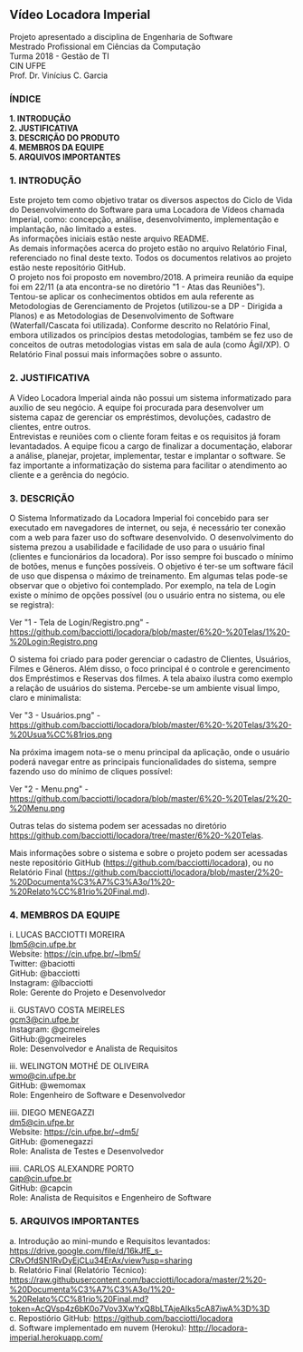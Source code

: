 ## Vídeo Locadora Imperial  
Projeto apresentado a disciplina de Engenharia de Software  
Mestrado Profissional em Ciências da Computação  
Turma 2018 - Gestão de TI  
CIN UFPE  
Prof. Dr. Vinícius C. Garcia  

### ÍNDICE
**1. INTRODUÇÃO**  
**2. JUSTIFICATIVA**  
**3. DESCRIÇÃO DO PRODUTO**  
**4. MEMBROS DA EQUIPE**  
**5. ARQUIVOS IMPORTANTES**  

### 1. INTRODUÇÃO
Este projeto tem como objetivo tratar os diversos aspectos do Ciclo de Vida do Desenvolvimento do Software para uma Locadora de Vídeos chamada Imperial, como: concepção, análise, desenvolvimento, implementação e implantação, não limitado a estes.  
As informações iniciais estão neste arquivo README.  
As demais informações acerca do projeto estão no arquivo Relatório Final, referenciado no final deste texto. Todos os documentos relativos ao projeto estão neste repositório GitHub.   
O projeto nos foi proposto em novembro/2018. A primeira reunião da equipe foi em 22/11 (a ata encontra-se no diretório "1 - Atas das Reuniões").  
Tentou-se aplicar os conhecimentos obtidos em aula referente as Metodologias de Gerenciamento de Projetos (utilizou-se a DP - Dirigida a Planos) e as Metodologias de Desenvolvimento de Software (Waterfall/Cascata foi utilizada). Conforme descrito no Relatório Final, embora utilizados os princípios destas metodologias, também se fez uso de conceitos de outras metodologias vistas em sala de aula (como Ágil/XP).  O Relatório Final possui mais informações sobre o assunto.

### 2. JUSTIFICATIVA
A Vídeo Locadora Imperial ainda não possui um sistema informatizado para auxílio de seu negócio. A equipe foi procurada para desenvolver um sistema capaz de gerenciar os empréstimos, devoluções, cadastro de clientes, entre outros.  
Entrevistas e reuniões com o cliente foram feitas e os requisitos já foram levantadados. 
A equipe ficou a cargo de finalizar a documentação, elaborar a análise, planejar, projetar, implementar, testar e implantar o software. Se faz importante a informatização do sistema para facilitar o atendimento ao cliente e a gerência do negócio. 

### 3. DESCRIÇÃO  
O Sistema Informatizado da Locadora Imperial foi concebido para ser executado em navegadores de internet, ou seja, é necessário ter conexão com a web para fazer uso do software desenvolvido. O desenvolvimento do sistema prezou a usabilidade e facilidade de uso para o usuário final (clientes e funcionários da locadora). Por isso sempre foi buscado o mínimo de botões, menus e funções possíveis. O objetivo é ter-se um software fácil de uso que dispensa o máximo de treinamento. Em algumas telas pode-se observar que o objetivo foi contemplado. Por exemplo, na tela de Login existe o mínimo de opções possível (ou o usuário entra no sistema, ou ele se registra):  
  
Ver "1 - Tela de Login/Registro.png" - https://github.com/bacciotti/locadora/blob/master/6%20-%20Telas/1%20-%20Login:Registro.png  

O sistema foi criado para poder gerenciar o cadastro de Clientes, Usuários, Filmes e Gêneros. Além disso, o foco principal é o controle e gerencimento dos Empréstimos e Reservas dos filmes. A tela abaixo ilustra como exemplo a relação de usuários do sistema. Percebe-se um ambiente visual limpo, claro e minimalista:  

Ver "3 - Usuários.png" - https://github.com/bacciotti/locadora/blob/master/6%20-%20Telas/3%20-%20Usua%CC%81rios.png  

Na próxima imagem nota-se o menu principal da aplicação, onde o usuário poderá navegar entre as principais funcionalidades do sistema, sempre fazendo uso do mínimo de cliques possível:  
  
Ver "2 - Menu.png" - https://github.com/bacciotti/locadora/blob/master/6%20-%20Telas/2%20-%20Menu.png  

Outras telas do sistema podem ser acessadas no diretório https://github.com/bacciotti/locadora/tree/master/6%20-%20Telas.  

Mais informações sobre o sistema e sobre o projeto podem ser acessadas neste repositório GitHub (https://github.com/bacciotti/locadora), ou no Relatório Final (https://github.com/bacciotti/locadora/blob/master/2%20-%20Documenta%C3%A7%C3%A3o/1%20-%20Relato%CC%81rio%20Final.md).

### 4. MEMBROS DA EQUIPE
i. LUCAS BACCIOTTI MOREIRA   
lbm5@cin.ufpe.br  
Website: https://cin.ufpe.br/~lbm5/    
Twitter: @baciotti  
GitHub: @bacciotti  
Instagram: @lbacciotti  
Role: Gerente do Projeto e Desenvolvedor  

ii. GUSTAVO COSTA MEIRELES  
gcm3@cin.ufpe.br  
Instagram: @gcmeireles   
GitHub:@gcmeireles  
Role:  Desenvolvedor e Analista de Requisitos

iii. WELINGTON MOTHÉ DE OLIVEIRA  
wmo@cin.ufpe.br  
GitHub: @wemomax  
Role: Engenheiro de Software e Desenvolvedor

iiii. DIEGO MENEGAZZI  
dm5@cin.ufpe.br  
Website: https://cin.ufpe.br/~dm5/  
GitHub: @omenegazzi  
Role: Analista de Testes e Desenvolvedor  

iiiii. CARLOS ALEXANDRE PORTO  
cap@cin.ufpe.br  
GitHub: @capcin  
Role: Analista de Requisitos e Engenheiro de Software   

### 5. ARQUIVOS IMPORTANTES
a. Introdução ao mini-mundo e Requisitos levantados: https://drive.google.com/file/d/16kJfE_s-CRvOfdSN1RvDyEjCLu34ErAx/view?usp=sharing  
b. Relatório Final (Relatório Técnico): https://raw.githubusercontent.com/bacciotti/locadora/master/2%20-%20Documenta%C3%A7%C3%A3o/1%20-%20Relato%CC%81rio%20Final.md?token=AcQVsp4z6bK0o7Vov3XwYxQ8bLTAjeAIks5cA87iwA%3D%3D  
c. Repostiório GitHub: https://github.com/bacciotti/locadora  
d. Software implementado em nuvem (Heroku): http://locadora-imperial.herokuapp.com/
